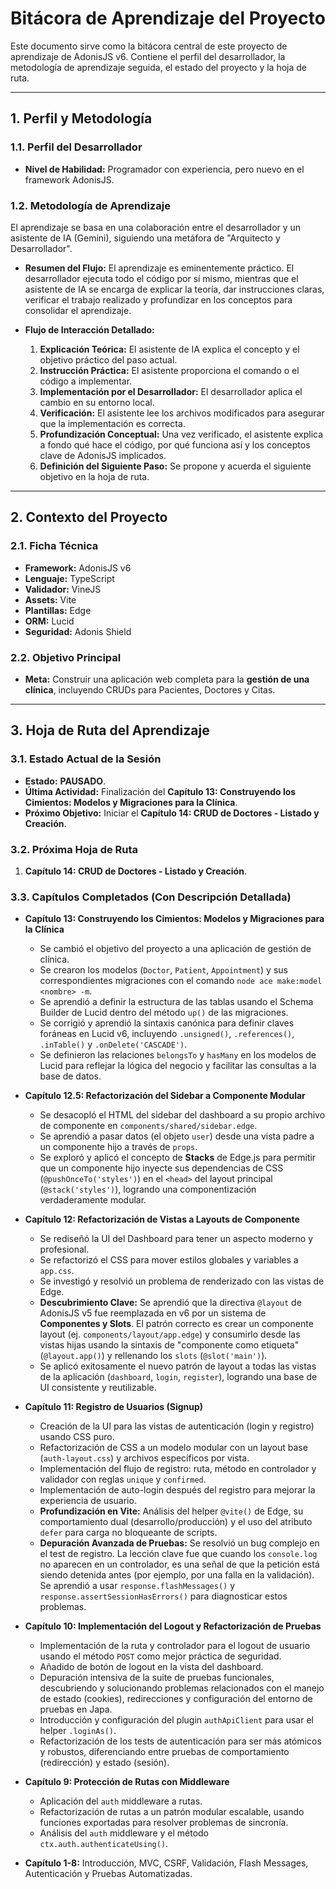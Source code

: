 # Bitácora de Aprendizaje del Proyecto

Este documento sirve como la bitácora central de este proyecto de aprendizaje de AdonisJS v6. Contiene el perfil del desarrollador, la metodología de aprendizaje seguida, el estado del proyecto y la hoja de ruta.

---

## 1. Perfil y Metodología

### 1.1. Perfil del Desarrollador

*   **Nivel de Habilidad:** Programador con experiencia, pero nuevo en el framework AdonisJS.

### 1.2. Metodología de Aprendizaje

El aprendizaje se basa en una colaboración entre el desarrollador y un asistente de IA (Gemini), siguiendo una metáfora de "Arquitecto y Desarrollador".

*   **Resumen del Flujo:** El aprendizaje es eminentemente práctico. El desarrollador ejecuta todo el código por sí mismo, mientras que el asistente de IA se encarga de explicar la teoría, dar instrucciones claras, verificar el trabajo realizado y profundizar en los conceptos para consolidar el aprendizaje.

*   **Flujo de Interacción Detallado:**
    1.  **Explicación Teórica:** El asistente de IA explica el concepto y el objetivo práctico del paso actual.
    2.  **Instrucción Práctica:** El asistente proporciona el comando o el código a implementar.
    3.  **Implementación por el Desarrollador:** El desarrollador aplica el cambio en su entorno local.
    4.  **Verificación:** El asistente lee los archivos modificados para asegurar que la implementación es correcta.
    5.  **Profundización Conceptual:** Una vez verificado, el asistente explica a fondo qué hace el código, por qué funciona así y los conceptos clave de AdonisJS implicados.
    6.  **Definición del Siguiente Paso:** Se propone y acuerda el siguiente objetivo en la hoja de ruta.

---

## 2. Contexto del Proyecto

### 2.1. Ficha Técnica

*   **Framework:** AdonisJS v6
*   **Lenguaje:** TypeScript
*   **Validador:** VineJS
*   **Assets:** Vite
*   **Plantillas:** Edge
*   **ORM:** Lucid
*   **Seguridad:** Adonis Shield

### 2.2. Objetivo Principal

*   **Meta:** Construir una aplicación web completa para la **gestión de una clínica**, incluyendo CRUDs para Pacientes, Doctores y Citas.

---

## 3. Hoja de Ruta del Aprendizaje

### 3.1. Estado Actual de la Sesión

*   **Estado:** **PAUSADO**.
*   **Última Actividad:** Finalización del **Capítulo 13: Construyendo los Cimientos: Modelos y Migraciones para la Clínica**.
*   **Próximo Objetivo:** Iniciar el **Capítulo 14: CRUD de Doctores - Listado y Creación**.

### 3.2. Próxima Hoja de Ruta

1.  **Capítulo 14: CRUD de Doctores - Listado y Creación**.

### 3.3. Capítulos Completados (Con Descripción Detallada)

*   **Capítulo 13: Construyendo los Cimientos: Modelos y Migraciones para la Clínica**
    *   Se cambió el objetivo del proyecto a una aplicación de gestión de clínica.
    *   Se crearon los modelos (`Doctor`, `Patient`, `Appointment`) y sus correspondientes migraciones con el comando `node ace make:model <nombre> -m`.
    *   Se aprendió a definir la estructura de las tablas usando el Schema Builder de Lucid dentro del método `up()` de las migraciones.
    *   Se corrigió y aprendió la sintaxis canónica para definir claves foráneas en Lucid v6, incluyendo `.unsigned()`, `.references()`, `.inTable()` y `.onDelete('CASCADE')`.
    *   Se definieron las relaciones `belongsTo` y `hasMany` en los modelos de Lucid para reflejar la lógica del negocio y facilitar las consultas a la base de datos.

*   **Capítulo 12.5: Refactorización del Sidebar a Componente Modular**
    *   Se desacopló el HTML del sidebar del dashboard a su propio archivo de componente en `components/shared/sidebar.edge`.
    *   Se aprendió a pasar datos (el objeto `user`) desde una vista padre a un componente hijo a través de `props`.
    *   Se exploró y aplicó el concepto de **Stacks** de Edge.js para permitir que un componente hijo inyecte sus dependencias de CSS (`@pushOnceTo('styles')`) en el `<head>` del layout principal (`@stack('styles')`), logrando una componentización verdaderamente modular.


*   **Capítulo 12: Refactorización de Vistas a Layouts de Componente**
    *   Se rediseñó la UI del Dashboard para tener un aspecto moderno y profesional.
    *   Se refactorizó el CSS para mover estilos globales y variables a `app.css`.
    *   Se investigó y resolvió un problema de renderizado con las vistas de Edge.
    *   **Descubrimiento Clave:** Se aprendió que la directiva `@layout` de AdonisJS v5 fue reemplazada en v6 por un sistema de **Componentes y Slots**. El patrón correcto es crear un componente layout (ej. `components/layout/app.edge`) y consumirlo desde las vistas hijas usando la sintaxis de "componente como etiqueta" (`@layout.app()`) y rellenando los `slots` (`@slot('main')`).
    *   Se aplicó exitosamente el nuevo patrón de layout a todas las vistas de la aplicación (`dashboard`, `login`, `register`), logrando una base de UI consistente y reutilizable.

*   **Capítulo 11: Registro de Usuarios (Signup)**
    *   Creación de la UI para las vistas de autenticación (login y registro) usando CSS puro.
    *   Refactorización de CSS a un modelo modular con un layout base (`auth-layout.css`) y archivos específicos por vista.
    *   Implementación del flujo de registro: ruta, método en controlador y validador con reglas `unique` y `confirmed`.
    *   Implementación de auto-login después del registro para mejorar la experiencia de usuario.
    *   **Profundización en Vite:** Análisis del helper `@vite()` de Edge, su comportamiento dual (desarrollo/producción) y el uso del atributo `defer` para carga no bloqueante de scripts.
    *   **Depuración Avanzada de Pruebas:** Se resolvió un bug complejo en el test de registro. La lección clave fue que cuando los `console.log` no aparecen en un controlador, es una señal de que la petición está siendo detenida antes (por ejemplo, por una falla en la validación). Se aprendió a usar `response.flashMessages()` y `response.assertSessionHasErrors()` para diagnosticar estos problemas.

*   **Capítulo 10: Implementación del Logout y Refactorización de Pruebas**
    *   Implementación de la ruta y controlador para el logout de usuario usando el método `POST` como mejor práctica de seguridad.
    *   Añadido de botón de logout en la vista del dashboard.
    *   Depuración intensiva de la suite de pruebas funcionales, descubriendo y solucionando problemas relacionados con el manejo de estado (cookies), redirecciones y configuración del entorno de pruebas en Japa.
    *   Introducción y configuración del plugin `authApiClient` para usar el helper `.loginAs()`.
    *   Refactorización de los tests de autenticación para ser más atómicos y robustos, diferenciando entre pruebas de comportamiento (redirección) y estado (sesión).

*   **Capítulo 9: Protección de Rutas con Middleware**
    *   Aplicación del `auth` middleware a rutas.
    *   Refactorización de rutas a un patrón modular escalable, usando funciones exportadas para resolver problemas de sincronía.
    *   Análisis del `auth` middleware y el método `ctx.auth.authenticateUsing()`.

*   **Capítulo 1-8:** Introducción, MVC, CSRF, Validación, Flash Messages, Autenticación y Pruebas Automatizadas.